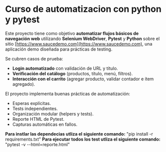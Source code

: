 # Curso de automatizacion con python y pytest  

Este proyecto tiene como objetivo **automatizar flujos básicos de navegación web** utilizando **Selenium WebDriver**, **Pytest** y **Python** sobre el sitio [https://www.saucedemo.com](https://www.saucedemo.com), una aplicación demo diseñada para prácticas de testing.  

Se cubren casos de prueba:  
- **Login automatizado** con validación de URL y título.  
- **Verificación del catálogo** (productos, título, menú, filtros).  
- **Interacción con el carrito** (agregar producto, validar contador e ítem agregado).  

El proyecto implementa buenas prácticas de automatización:  
- Esperas explícitas.  
- Tests independientes.  
- Organización modular (helpers y tests).  
- Reporte HTML de Pytest.  
- Capturas automáticas en fallos. 


**Para instlar las dependecias utliza el siguiente comando:** "pip install -r requirements.txt"
**Para ejecutar todos los test utliza el siguiente comando:** "pytest -v --html=reporte.html"



